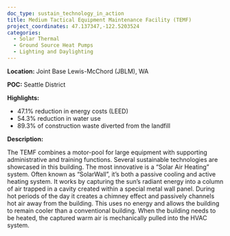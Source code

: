 ```yaml
---
doc_type: sustain_technology_in_action
title: Medium Tactical Equipment Maintenance Facility (TEMF)
project_coordinates: 47.137347,-122.5203524
categories:
  - Solar Thermal
  - Ground Source Heat Pumps
  - Lighting and Daylighting
---
```


**Location:** Joint Base Lewis-McChord (JBLM), WA

**POC:** Seattle District

**Highlights:**

- 47.1% reduction in energy costs (LEED)
- 54.3% reduction in water use
- 89.3% of construction waste diverted from the landfill

**Description:**

The TEMF combines a motor-pool for large equipment with supporting administrative and training functions. Several sustainable technologies are showcased in this building. The most innovative is a “Solar Air Heating” system. Often known as “SolarWall”, it’s both a passive cooling and active heating system. It works by capturing the sun’s radiant energy into a column of air trapped in a cavity created within a special metal wall panel. During hot periods of the day it creates a chimney effect and passively channels hot air away from the building. This uses no energy and allows the building to remain cooler than a conventional building. When the building needs to be heated, the captured warm air is mechanically pulled into the HVAC system.
